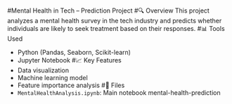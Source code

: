 #Mental Health in Tech – Prediction Project
#🔍 Overview
This project analyzes a mental health survey in the tech industry and predicts whether individuals are likely to seek treatment based on their responses.
#📊 Tools Used
- Python (Pandas, Seaborn, Scikit-learn)
- Jupyter Notebook
#📈 Key Features
- Data visualization
- Machine learning model
- Feature importance analysis
#📁 Files
- `MentalHealthAnalysis.ipynb`: Main notebook
 mental-health-prediction
